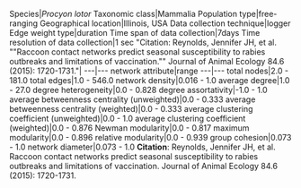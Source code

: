 Species|*Procyon lotor*
Taxonomic class|Mammalia
Population type|free-ranging
Geographical location|Illinois, USA
Data collection technique|logger
Edge weight type|duration
Time span of data collection|7days
Time resolution of data collection|1 sec
"Citation: Reynolds, Jennifer JH, et al. ""Raccoon contact networks predict seasonal susceptibility to rabies outbreaks and limitations of vaccination."" Journal of Animal Ecology 84.6 (2015): 1720-1731."|
---|---
network attribute|range
---|---
total nodes|2.0 - 181.0
total edges|1.0 - 546.0
network density|0.016 - 1.0
average degree|1.0 - 27.0
degree heterogeneity|0.0 - 0.828
degree assortativity|-1.0 - 1.0
average betweenness centrality (unweighted)|0.0 - 0.333
average betweenness centrality (weighted)|0.0 - 0.333
average clustering coefficient (unweighted)|0.0 - 1.0
average clustering coefficient (weighted)|0.0 - 0.876
Newman modularity|0.0 - 0.817
maximum modularity|0.0 - 0.896
relative modularity|0.0 - 0.939
group cohesion|0.073 - 1.0
network diameter|0.073 - 1.0
**Citation**: Reynolds, Jennifer JH, et al. 
Raccoon contact networks predict seasonal susceptibility to rabies outbreaks and limitations of vaccination.
 Journal of Animal Ecology 84.6 (2015): 1720-1731.